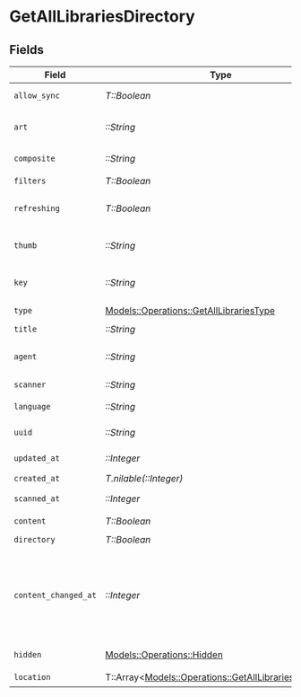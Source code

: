 # GetAllLibrariesDirectory


## Fields

| Field                                                                                                                                                                                      | Type                                                                                                                                                                                       | Required                                                                                                                                                                                   | Description                                                                                                                                                                                | Example                                                                                                                                                                                    |
| ------------------------------------------------------------------------------------------------------------------------------------------------------------------------------------------ | ------------------------------------------------------------------------------------------------------------------------------------------------------------------------------------------ | ------------------------------------------------------------------------------------------------------------------------------------------------------------------------------------------ | ------------------------------------------------------------------------------------------------------------------------------------------------------------------------------------------ | ------------------------------------------------------------------------------------------------------------------------------------------------------------------------------------------ |
| `allow_sync`                                                                                                                                                                               | *T::Boolean*                                                                                                                                                                               | :heavy_check_mark:                                                                                                                                                                         | Indicates whether syncing is allowed.                                                                                                                                                      | false                                                                                                                                                                                      |
| `art`                                                                                                                                                                                      | *::String*                                                                                                                                                                                 | :heavy_check_mark:                                                                                                                                                                         | URL for the background artwork of the media container.                                                                                                                                     | /:/resources/show-fanart.jpg                                                                                                                                                               |
| `composite`                                                                                                                                                                                | *::String*                                                                                                                                                                                 | :heavy_check_mark:                                                                                                                                                                         | The relative path to the composite media item.                                                                                                                                             | /library/sections/1/composite/1743824484                                                                                                                                                   |
| `filters`                                                                                                                                                                                  | *T::Boolean*                                                                                                                                                                               | :heavy_check_mark:                                                                                                                                                                         | UNKNOWN                                                                                                                                                                                    | true                                                                                                                                                                                       |
| `refreshing`                                                                                                                                                                               | *T::Boolean*                                                                                                                                                                               | :heavy_check_mark:                                                                                                                                                                         | Indicates whether the library is currently being refreshed or updated                                                                                                                      | true                                                                                                                                                                                       |
| `thumb`                                                                                                                                                                                    | *::String*                                                                                                                                                                                 | :heavy_check_mark:                                                                                                                                                                         | URL for the thumbnail image of the media container.                                                                                                                                        | /:/resources/show.png                                                                                                                                                                      |
| `key`                                                                                                                                                                                      | *::String*                                                                                                                                                                                 | :heavy_check_mark:                                                                                                                                                                         | The library key representing the unique identifier                                                                                                                                         | 1                                                                                                                                                                                          |
| `type`                                                                                                                                                                                     | [Models::Operations::GetAllLibrariesType](../../models/operations/getalllibrariestype.md)                                                                                                  | :heavy_check_mark:                                                                                                                                                                         | N/A                                                                                                                                                                                        | movie                                                                                                                                                                                      |
| `title`                                                                                                                                                                                    | *::String*                                                                                                                                                                                 | :heavy_check_mark:                                                                                                                                                                         | The title of the library                                                                                                                                                                   | Movies                                                                                                                                                                                     |
| `agent`                                                                                                                                                                                    | *::String*                                                                                                                                                                                 | :heavy_check_mark:                                                                                                                                                                         | The Plex agent used to match and retrieve media metadata.                                                                                                                                  | tv.plex.agents.movie                                                                                                                                                                       |
| `scanner`                                                                                                                                                                                  | *::String*                                                                                                                                                                                 | :heavy_check_mark:                                                                                                                                                                         | UNKNOWN                                                                                                                                                                                    | Plex Movie                                                                                                                                                                                 |
| `language`                                                                                                                                                                                 | *::String*                                                                                                                                                                                 | :heavy_check_mark:                                                                                                                                                                         | The Plex library language that has been set                                                                                                                                                | en-US                                                                                                                                                                                      |
| `uuid`                                                                                                                                                                                     | *::String*                                                                                                                                                                                 | :heavy_check_mark:                                                                                                                                                                         | The universally unique identifier for the library.                                                                                                                                         | e69655a2-ef48-4aba-bb19-01e7d3cc34d6                                                                                                                                                       |
| `updated_at`                                                                                                                                                                               | *::Integer*                                                                                                                                                                                | :heavy_check_mark:                                                                                                                                                                         | Unix epoch datetime in seconds                                                                                                                                                             | 1556281940                                                                                                                                                                                 |
| `created_at`                                                                                                                                                                               | *T.nilable(::Integer)*                                                                                                                                                                     | :heavy_minus_sign:                                                                                                                                                                         | N/A                                                                                                                                                                                        | 1556281940                                                                                                                                                                                 |
| `scanned_at`                                                                                                                                                                               | *::Integer*                                                                                                                                                                                | :heavy_check_mark:                                                                                                                                                                         | Unix epoch datetime in seconds                                                                                                                                                             | 1556281940                                                                                                                                                                                 |
| `content`                                                                                                                                                                                  | *T::Boolean*                                                                                                                                                                               | :heavy_check_mark:                                                                                                                                                                         | UNKNOWN                                                                                                                                                                                    | true                                                                                                                                                                                       |
| `directory`                                                                                                                                                                                | *T::Boolean*                                                                                                                                                                               | :heavy_check_mark:                                                                                                                                                                         | UNKNOWN                                                                                                                                                                                    | true                                                                                                                                                                                       |
| `content_changed_at`                                                                                                                                                                       | *::Integer*                                                                                                                                                                                | :heavy_check_mark:                                                                                                                                                                         | Timestamp (in seconds) representing the last time the content was modified.<br/>NOTE: Some Plex server have some absurd values for this field, like 8457612157633039800 so it should be int64<br/> | 9173960                                                                                                                                                                                    |
| `hidden`                                                                                                                                                                                   | [Models::Operations::Hidden](../../models/operations/hidden.md)                                                                                                                            | :heavy_check_mark:                                                                                                                                                                         | The Plex library visibility setting                                                                                                                                                        | 1                                                                                                                                                                                          |
| `location`                                                                                                                                                                                 | T::Array<[Models::Operations::GetAllLibrariesLocation](../../models/operations/getalllibrarieslocation.md)>                                                                                | :heavy_check_mark:                                                                                                                                                                         | N/A                                                                                                                                                                                        |                                                                                                                                                                                            |